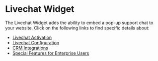# Livechat Widget

The Livechat Widget adds the ability to embed a pop-up support chat to your website. Click on the following links to find specific details about:

- [Livechat Activation](<administrator-guides\omnichannel-integrations\livechat-widget\livechat-activation\README.md>)
- [Livechat Configuration](administrator-guides\omnichannel-integrations\livechat-widget\livechat-configuration\README.md)
- [CRM Integrations](administrator-guides\omnichannel-integrations\livechat-widget\livechat-crm\README.md)
- [Special Features for Enterprise Users](administrator-guides\omnichannel-integrations\livechat-widget\livechat-enterprise\README.md)